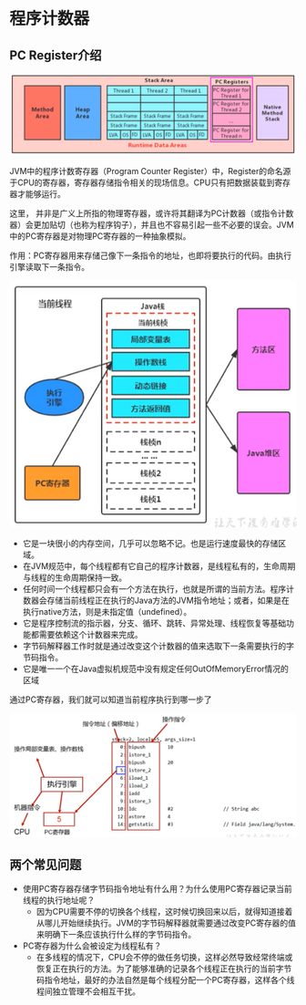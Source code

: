 # 程序计数器

## PC Register介绍

![image-20200705155551919](images/image-20200705155551919.png)

JVM中的程序计数寄存器（Program Counter Register）中，Register的命名源于CPU的寄存器，寄存器存储指令相关的现场信息。CPU只有把数据装载到寄存器才能够运行。

这里， 并非是广义上所指的物理寄存器，或许将其翻译为PC计数器（或指令计数器）会更加贴切（也称为程序钩子），并且也不容易引起一些不必要的误会。JVM中的PC寄存器是对物理PC寄存器的一种抽象模拟。

作用：PC寄存器用来存储己像下一条指令的地址，也即将要执行的代码。由执行引擎读取下一条指令。

![image-20220717211037313](images/image-20220717211037313.png)

- 它是一块很小的内存空间，几乎可以忽略不记。也是运行速度最快的存储区域。
- 在JVM规范中，每个线程都有它自己的程序计数器，是线程私有的，生命周期与线程的生命周期保持一致。
- 任何时间一个线程都只会有一个方法在执行，也就是所谓的当前方法。程序计数器会存储当前线程正在执行的Java方法的JVM指令地址；或者，如果是在执行native方法，则是未指定值（undefined）。
- 它是程序控制流的指示器，分支、循环、跳转、异常处理、线程恢复等基础功能都需要依赖这个计数器来完成。
- 字节码解释器工作时就是通过改变这个计数器的值来选取下一条需要执行的字节码指令。
- 它是唯一一个在Java虚拟机规范中没有规定任何OutOfMemoryError情况的区域

通过PC寄存器，我们就可以知道当前程序执行到哪一步了  

![image-20200705161007423](images/image-20200705161007423.png)

## 两个常见问题

- 使用PC寄存器存储字节码指令地址有什么用？为什么使用PC寄存器记录当前线程的执行地址呢？
  - 因为CPU需要不停的切换各个线程，这时候切换回来以后，就得知道接着从哪儿开始继续执行。JVM的字节码解释器就需要通过改变PC寄存器的值来明确下一条应该执行什么样的字节码指令。
- PC寄存器为什么会被设定为线程私有？
  - 在多线程的情况下，CPU会不停的做任务切换，这样必然导致经常终端或恢复正在执行的方法。为了能够准确的记录各个线程正在执行的当前字节码指令地址，最好的办法自然是每个线程分配一个PC寄存器，这样各个线程间独立管理不会相互干扰。
